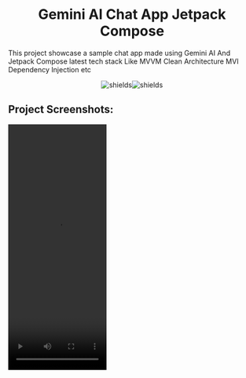 <h1 align="center" id="title">Gemini AI Chat App Jetpack Compose</h1>

<p id="description">This project showcase a sample chat app made using Gemini AI And Jetpack Compose latest tech stack Like MVVM Clean Architecture MVI Dependency Injection etc</p><p>   </p>    <p align="center"><img src="https://img.shields.io/badge/build-passing-brighgreeb" alt="shields"><img src="https://img.shields.io/badge/licence-GPL--3.0-orange" alt="shields"></p>

<h2>Project Screenshots:</h2>

<video src="[https://github.com/chiragthummar/GeminiAIJetpackCompose/blob/master/video.mp4](https://github.com/chiragthummar/GeminiAIJetpackCompose/blob/master/video.mp4)" alt="project-screenshot" width="200" height="500/"> 

  
<h2>🧐 Features</h2>

Here're some of the project's best features:

*   Chat
*   Offline Caching
  
<h2>💻 Built with</h2>

Technologies used in the project:

*   MVVM
*   Clean Architecture
*   MVI
*   Retrofit
*   Room
*   Dagger-Hilt
*   Material3
*   Jetpack Compose

